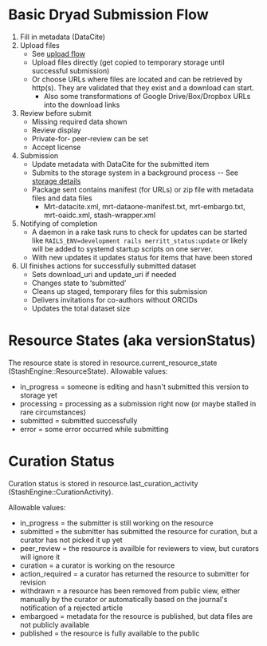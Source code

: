 Basic Dryad Submission Flow
=============================

1. Fill in metadata (DataCite)
2. Upload files
    * See [upload flow](technical_notes/upload_flow.md)
    * Upload files directly (get copied to temporary storage until successful submission)
    * Or choose URLs where files are located and can be retrieved by http(s).  They are validated that they exist and a download can start.
      * Also some transformations of Google Drive/Box/Dropbox URLs into the download links
3. Review before submit
    * Missing required data shown
    * Review display
    * Private-for- peer-review can be set
    * Accept license
4. Submission
    * Update metadata with DataCite for the submitted item
    * Submits to the storage system in a background process -- See [storage details](server_maintenance/storage.md)
    * Package sent contains manifest (for URLs) or zip file with metadata files and data files
      * Mrt-datacite.xml, mrt-dataone-manifest.txt, mrt-embargo.txt, mrt-oaidc.xml, stash-wrapper.xml
5. Notifying of completion
    * A daemon in a rake task runs to check for updates can be
      started like `RAILS_ENV=development rails merritt_status:update` or
      likely will be added to systemd startup scripts on one server.
    * With new updates it updates status for items that have been stored
6. UI finishes actions for successfully submitted dataset
    * Sets download_uri and update_uri if needed
    * Changes state to ‘submitted’
    * Cleans up staged, temporary files for this submission
    * Delivers invitations for co-authors without ORCIDs
    * Updates the total dataset size


Resource States (aka versionStatus)
====================================

The resource state is stored in resource.current_resource_state (StashEngine::ResourceState).
Allowable values:
- in_progress = someone is editing and hasn't submitted this version to storage yet
- processing = processing as a submission right now (or maybe stalled in rare circumstances)
- submitted = submitted successfully
- error = some error occurred while submitting


Curation Status
=====================

Curation status is stored in resource.last_curation_activity (StashEngine::CurationActivity).

Allowable values:
- in_progress = the submitter is still working on the resource
- submitted = the submitter has submitted the resource for curation, but a curator has not picked it up yet
- peer_review = the resource is availble for reviewers to view, but curators will ignore it
- curation = a curator is working on the resource
- action_required = a curator has returned the resource to submitter for revision
- withdrawn = a resource has been removed from public view, either manually by
  the curator or automatically based on the journal's notification of a rejected article
- embargoed = metadata for the resource is published, but data files are not publicly available
- published = the resource is fully available to the public

